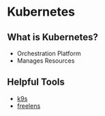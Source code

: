 # Kubernetes

## What is Kubernetes?
- Orchestration Platform
- Manages Resources

## Helpful Tools
- [k9s](https://k9scli.io/topics/install/)
- [freelens](https://freelensapp.github.io/)
